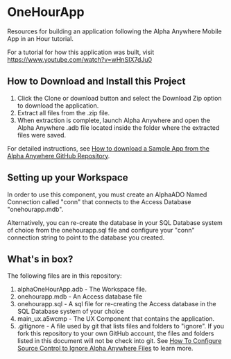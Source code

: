 # OneHourApp
Resources for building an application following the Alpha Anywhere Mobile App in an Hour tutorial.

For a tutorial for how this application was built, visit https://www.youtube.com/watch?v=wHnSIX7dJu0

## How to Download and Install this Project
1. Click the Clone or download button and select the Download Zip option to download the application.
2. Extract all files from the .zip file.
3. When extraction is complete, launch Alpha Anywhere and open the Alpha Anywhere .adb file located inside the folder where the extracted files were saved.

For detailed instructions, see [How to download a Sample App from the Alpha Anywhere GitHub Repository](https://www.alphasoftware.com/documentation/index?search=how%20to%20download%20a%20sample%20app%20from%20the%20alpha%20anywhere%20github%20repository).

## Setting up your Workspace
In order to use this component, you must create an AlphaADO Named Connection called "conn" that connects to the Access Database "onehourapp.mdb".

Alternatively, you can re-create the database in your SQL Database system of choice from the onehourapp.sql file and configure your "conn" connection string to point to the database you created.

## What's in box?
The following files are in this repository:
1. alphaOneHourApp.adb - The Workspace file.
1. onehourapp.mdb - An Access database file
1. onehourapp.sql - A sql file for re-creating the Access database in the SQL Database system of your choice
1. main_ux.a5wcmp - The UX Component that contains the application.
1. .gitignore - A file used by git that lists files and folders to "ignore". If you fork this repository to your own GitHub account, the files and folders listed in this document will not be check into git. See [How To Configure Source Control to Ignore Alpha Anywhere Files](https://documentation.alphasoftware.com/index?search=howto%20configure%20source%20control) to learn more.
